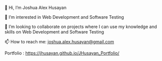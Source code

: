 👋 Hi, I’m Joshua Alex Husayan

👀 I’m interested in Web Development and Software Testing

💞️ I’m looking to collaborate on projects where I can use my knowledge and skills on Web Development    and Software Testing

📫 How to reach me: joshua.alex.husayan@gmail.com

Portfolio : https://jhusayan.github.io/JHusayan_Portfolio/
